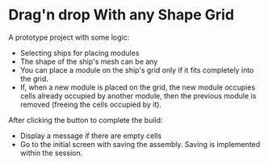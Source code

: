 # Drag'n drop With any Shape Grid

A prototype project with some logic:
- Selecting ships for placing modules
- The shape of the ship's mesh can be any
- You can place a module on the ship's grid only if it fits completely into the grid.
- If, when a new module is placed on the grid, the new module occupies cells already occupied by another module, then the previous module is removed (freeing the cells occupied by it).

After clicking the button to complete the build:
- Display a message if there are empty cells
- Go to the initial screen with saving the assembly. Saving is implemented within the session.
